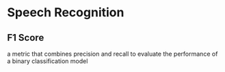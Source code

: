 # Speech Recognition

## F1 Score
a metric that combines precision and recall to evaluate the performance of a binary classification model